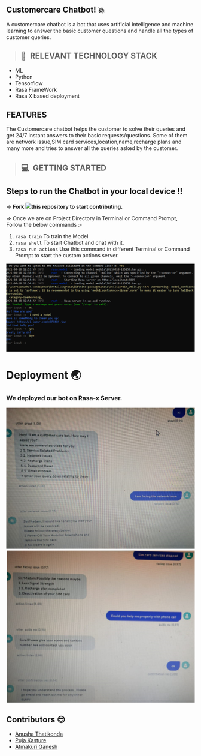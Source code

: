 

## Customercare Chatbot! :boom:

A customercare chatbot is a bot that uses artificial intelligence and machine learning to answer the basic customer questions and handle all the types of customer queries.



>## 📂&nbsp; RELEVANT TECHNOLOGY STACK
* ML
* Python
* Tensorflow
* Rasa FrameWork
* Rasa X based deployment

## FEATURES

The Customercare chatbot helps the customer to solve their queries and get 24/7 instant answers to their basic requests/questions. Some of them are network issue,SIM card services,location,name,recharge plans and many more and tries to answer all the queries asked by the customer.


>## 💻&nbsp; GETTING STARTED


## Steps to run the Chatbot in your local device !!

=> **Fork <a href=https://github.com/LetsUpgrade/CHIT-CHAT><img src="https://img.icons8.com/ios/24/000000/code-fork.png"></a>this repository to start contributing.**
 
=> Once we are on Project Directory in Terminal or Command Prompt, Follow the below commands :-
1. `rasa train` To train the Model
2. `rasa shell` To start Chatbot and chat with it.
3. `rasa run actions` Use this command in different Terminal or Command Prompt to start the custom actions server.

![Local_server](https://github.com/anut123/Customercare-Chatbot/blob/main/Images/Local_server.png)
# Deployment :earth_asia:
### We deployed our bot on Rasa-x Server.
![Global_Server](https://github.com/anut123/Customercare-Chatbot/blob/main/Images/Global_server.png)
![Global_Server 1](https://github.com/anut123/Customercare-Chatbot/blob/main/Images/Global%20server%201.png)


## Contributors :sunglasses:
* [Anusha Thatikonda](https://github.com/anut123)
* [Puja Kasture](https://github.com/puja-kasture)
* [Atmakuri Ganesh](https://github.com/atmakuriganesh)



